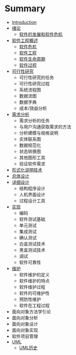 # Summary

* [Introduction](README.md)
* [绪论](xu-lun.md)
  * [软件的发展和软件危机](xu-lun/ruan-jian-de-fa-zhan-he-ruan-jian-wei-ji.md)
* [软件工程概述](ruan-jian-gong-cheng-gai-shu.md)
  * [软件危机](ruan-jian-gong-cheng-gai-shu/ruan-jian-wei-ji.md)
  * [软件工程](ruan-jian-gong-cheng-gai-shu/ruan-jian-gong-cheng.md)
  * [软件生命周期](ruan-jian-gong-cheng-gai-shu/ruan-jian-sheng-ming-zhou-qi.md)
  * [软件过程](ruan-jian-gong-cheng-gai-shu/ruan-jian-guo-cheng.md)
* [可行性研究](ke-xing-xing-yan-jiu.md)
  * 可行性研究的任务
  * 可行性研究过程
  * 系统流程图
  * 数据流图
  * 数据字典
  * 成本/效益分析
* [需求分析](xu-qiu-fen-xi.md)
  * 需求分析的任务
  * 与用户沟通获取需求的方法
  * 分析建模与规格说明
  * 实体联系图
  * 数据规范化
  * 状态转换图
  * 其他图形工具
  * 验证软件需求
* [形式化说明技术](xing-shi-hua-shuo-ming-ji-zhu.md)
* [总体设计](zong-ti-she-ji.md)
* [详细设计](xiang-xi-she-ji.md)
  * 结构程序设计
  * 人机界面设计
  * 过程设计工具
* [实现](shi-xian.md)
  * 编码
  * 软件测试基础
  * 单元测试
  * 集成测试
  * 确认测试
  * 白盒测试技术
  * 黑盒测试技术
  * 调试
  * 软件可靠性
* [维护](wei-hu.md)
  * 软件维护的定义
  * 软件维护的特点
  * 软件维护过程
  * 软件的可维护性
  * 预防性维护
  * 软件在工程过程
* 面向对象方法学引论
* 面向对象分析
* 面向对象设计
* 面向对象实现
* 软件项目管理
* [UML](uml.md)
  * [UML历史](umlli-shi.md)

